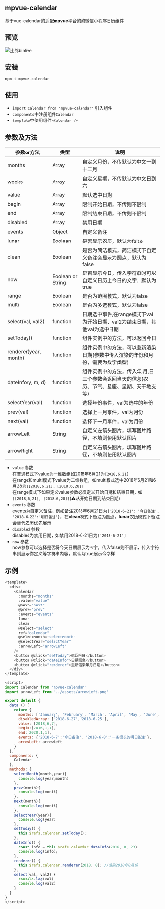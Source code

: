 ## mpvue-calendar
基于vue-calendar的适配**mpvue**平台的的微信小程序日历组件
## 预览
![比邻binlive](http://img.binlive.cn/xcx.jpg)
## 安装
```
npm i mpvue-calendar
```
## 使用
- `import Calendar from 'mpvue-calendar'` 引入组件
- `components`中注册组件`Calendar `
- `template`中使用组件`<Calendar />`


## 参数及方法
| 参数or方法  | 类型  | 说明  |
| ------------ | ------------ | ------------ |
| months  | Array  | 自定义月份，不传默认为中文一到十二月  |
| weeks  | Array  | 自定义星期，不传默认为中文日到六  |
| value  | Array  | 默认选中日期  |
| begin  | Array  | 限制开始日期，不传则不限制  |
| end  | Array  | 限制结束日期，不传则不限制  |
| disabled  | Array  | 禁用日期  |
| events  | Object  | 自定义备注  |
| lunar  | Boolean  | 是否显示农历，默认为false  |
| clean  | Boolean  | 是否为简洁模式，简洁模式下自定义备注会显示为圆点，默认为false   |
| now  | Boolean or String | 是否显示今日，传入字符串时可以自定义日历上今日的文字，默认为true   |
| range  | Boolean  | 是否为范围模式，默认为false   |
| multi  | Boolean  | 是否为多选模式，默认为false   |
| select(val, val2)  | function  | 日期选中事件,在range模式下val为开始日期、val2为结束日期，其他val为选中日期   |
| setToday()  | function  | 组件实例中的方法，可以返回今日   |
| renderer(year, month)  | function  | 组件实例中的方法，可以重新渲染日期(参数中传入渲染的年份和月份，需要为数字类型) |
| dateInfo(y, m, d)  | function  | 组件实例中的方法，传入年,月,日三个参数会返回当天的信息(农历、节气、星座、星期、天干地支等)   |
| selectYear(val)  | function  | 选择年份事件，val为选中的年份   |
| prev(val)  | function  | 选择上一月事件，val为月份   |
| next(val)  | function  | 选择下一月事件，val为月份   |
| arrowLeft  | String  | 自定义左箭头图片，填写图片路径，不填则使用默认图片   |
| arrowRight  | String  | 自定义右箭头图片，填写图片路径，不填则使用默认图片   |

- `value` 参数<br>
在普通模式下value为一维数组如2018年6月21为`[2018,6,21]`<br>在range和multi模式下value为二维数组，如multi模式选中2018年6月21和6月28为`[[2018,6,21], [2018,6,28]]`<br> 在range模式下如果定义value参数必须定义开始日期和结束日期，如`[[2018,6,21], [2018,6,28]]`(⚠️从开始日期到结束日期)
- `events` 参数<br>
events为自定义备注，例如备注2018年6月21日为`{'2018-6-21': '今日备注', '2018-6-22':'明日备注'}`，在**clean**模式下备注为圆点，**lunar**农历模式下备注会替代农历优先展示
- `disabled` 参数<br>
disabled为禁用日期，如禁用2018-6-21日为`['2018-6-21']`
- `now` 参数<br>
now参数可以选择是否将今天日期展示为`今`字，传入false则不展示，传入字符串则展示你定义等字符串内容，默认为true展示今字样

## 示例
```javascript
<template>
  <div>
    <Calendar
      :months="months"
      :value="value"
      @next="next"
      @prev="prev"
      :events="events"
      lunar
      clean
      @select="select"
      ref="calendar"
      @selectMonth="selectMonth"
      @selectYear="selectYear"
      :arrowLeft="arrowLeft"
    />
    <button @click="setToday">返回今日</button>
    <button @click="dateInfo">日期信息</button>
    <button @click="renderer">重新渲染年月日期</button>
  </div>
</template>

<script>
import Calendar from 'mpvue-calendar'
import arrowLeft from '../assets/arrowLeft.png'

export default {
  data () {
    return {
      months: ['January', 'February', 'March', 'April', 'May', 'June', 'July', 'August', 'September', 'October', 'November', 'December'],
      disabledArray: ['2018-6-27','2018-6-25'],
      value: [2018,6,7],
      begin:[2016,1,1],
      end:[2020,1,1],
      events: {'2018-6-7':'今日备注', '2018-6-8':'一条很长的明日备注'},
      arrowLeft: arrowLeft
    }
  },
  components: {
    Calendar
  },
  methods: {
    selectMonth(month,year){
      console.log(year,month)
    },
    prev(month){
      console.log(month)
    },
    next(month){
      console.log(month)
    },
    selectYear(year){
      console.log(year)
    },
    setToday() {
      this.$refs.calendar.setToday();
    },
    dateInfo() {
      const info = this.$refs.calendar.dateInfo(2018, 8, 23);
      console.log(info);
    },
    renderer() {
      this.$refs.calendar.renderer(2018, 8); //渲染2018年8月份
    },
    select(val, val2) {
      console.log(val)
      console.log(val2)
    }
  }
}
</script>
```
